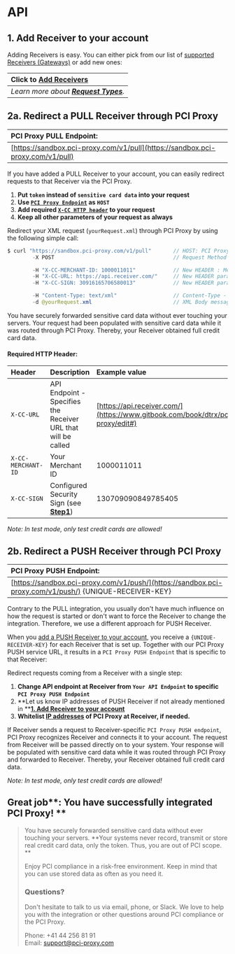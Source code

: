 # API

## 1. Add Receiver to your account

Adding Receivers is easy. You can either pick from our list of [supported Receivers \(Gateways\)](../../resources/supported-receivers.md) or add new ones:

| Click to [**Add Receivers**](https://admin.sandbox.datatrans.com/showcase/pci-proxy/add-receiver.html) |
| :--- |
| _Learn more about _[_**Request Types**_](../../resources/request-types.md)_._ |

## 2a. Redirect a PULL Receiver through PCI Proxy

| **PCI Proxy PULL Endpoint:** |
| :--- |
| [https://sandbox.pci-proxy.com/v1/pull](https://sandbox.pci-proxy.com/v1/pull) |

If you have added a PULL Receiver to your account, you can easily redirect requests to that Receiver via the PCI Proxy.

1. **Put `token` instead of `sensitive card data` into your request**
2. **Use **[**`PCI Proxy Endpoint`**](api.md#reference)** as `HOST`**
3. **Add required **[**`X-CC HTTP header`**](api.md#reference)** to your request**
4. **Keep all other parameters of your request as always**

Redirect your XML request \(`yourRequest.xml`\) through PCI Proxy by using the following simple call:

```java
$ curl "https://sandbox.pci-proxy.com/v1/pull"       // HOST: PCI Proxy Endpoint
        -X POST                                      // Request Method POST

        -H "X-CC-MERCHANT-ID: 1000011011"            // New HEADER : Merchant ID you received during Signup
        -H "X-CC-URL: https://api.receiver.com/"     // New HEADER parameter: Receiver API Endpoint
        -H "X-CC-SIGN: 30916165706580013"            // New HEADER parameter: Security Sign you created in Step 1 

        -H "Content-Type: text/xml"                  // Content-Type - We support almost all types
        -d @yourRequest.xml                          // XML Body message that is expected by Channel
```

You have securely forwarded sensitive card data without ever touching your servers. Your request had been populated with sensitive card data while it was routed through PCI Proxy. Thereby, your Receiver obtained full credit card data.

#### Required HTTP Header:

| Header | Description | Example value |
| :--- | :--- | :--- |
| `X-CC-URL` | API Endpoint - Specifies the Receiver URL that will be called | [https://api.receiver.com/](https://www.gitbook.com/book/dtrx/pci-proxy/edit#) |
| `X-CC-MERCHANT-ID` | Your Merchant ID | 1000011011 |
| `X-CC-SIGN` | Configured Security Sign \(see [**Step1**](../../setup.md)\) | 130709090849785405 |

_Note: In test mode, only test credit cards are allowed!_

## 2b. Redirect a PUSH Receiver through PCI Proxy

| **PCI Proxy PUSH Endpoint:** |
| :--- |
| [https://sandbox.pci-proxy.com/v1/push/](https://sandbox.pci-proxy.com/v1/push/) {UNIQUE-RECEIVER-KEY} |

Contrary to the PULL integration, you usually don't have much influence on how the request is started or don't want to force the Receiver to change the integration. Therefore, we use a different approach for PUSH Receiver.

When you [add a PUSH Receiver to your account](api.md#1-add-receiver-to-your-account), you receive a `{UNIQUE-RECEIVER-KEY}` for each Receiver that is set up. Together with our PCI Proxy PUSH service URL, it results in a `PCI Proxy PUSH Endpoint` that is specific to that Receiver:

Redirect requests coming from a Receiver with a single step:

1. **Change API endpoint at Receiver from `Your API Endpoint` to specific `PCI Proxy PUSH Endpoint`**
2. **Let us know IP addresses of PUSH Receiver if not already mentioned in **[**1. Add Receiver to your account**](api.md#1-add-receiver-to-your-account)
3. **Whitelist **[**IP addresses**](../../resources/ip-whitelisting.md)** of PCI Proxy at Receiver, if needed.**

If Receiver sends a request to Receiver-specific `PCI Proxy PUSH endpoint`, PCI Proxy recognizes Receiver and connects it to your account. The request from Receiver will be passed directly on to your system. Your response will be populated with sensitive card data while it was routed through PCI Proxy and forwarded to Receiver. Thereby, your Receiver obtained full credit card data.

_Note: In test mode, only test credit cards are allowed!_

## Great job**: You have successfully integrated PCI Proxy! **

> You have securely forwarded sensitive card data without ever touching your servers. **Your systems never record, transmit or store real credit card data, only the token. Thus, you are out of PCI scope. **
>
> Enjoy PCI compliance in a risk-free environment. Keep in mind that you can use stored data as often as you need it.
>
> ### Questions?
>
> Don't hesitate to talk to us via email, phone, or Slack. We love to help you with the integration or other questions around PCI compliance or the PCI Proxy.
>
> Phone: +41 44 256 81 91  
> Email: [support@pci-proxy.com](mailto:support@pci-proxy.com)

